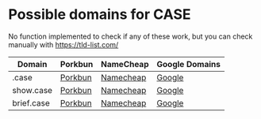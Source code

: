# Possible domains for CASE

No function implemented to check if any of these work, but you can check manually with https://tld-list.com/

| Domain | Porkbun | NameCheap | Google Domains |
|---|---|---|---|
| .case | [Porkbun](https://porkbun.com/checkout/search?prb=e814663da1&tlds=&idnLanguage=&search=search&q=.case) | [Namecheap](https://www.namecheap.com/domains/registration/results/?domain=.case) | [Google](https://domains.google.com/registrar/search?searchTerm=.case) |
| show.case | [Porkbun](https://porkbun.com/checkout/search?prb=e814663da1&tlds=&idnLanguage=&search=search&q=show.case) | [Namecheap](https://www.namecheap.com/domains/registration/results/?domain=show.case) | [Google](https://domains.google.com/registrar/search?searchTerm=show.case) |
| brief.case | [Porkbun](https://porkbun.com/checkout/search?prb=e814663da1&tlds=&idnLanguage=&search=search&q=brief.case) | [Namecheap](https://www.namecheap.com/domains/registration/results/?domain=brief.case) | [Google](https://domains.google.com/registrar/search?searchTerm=brief.case) |
